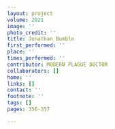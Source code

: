 ```yaml
---
layout: project
volume: 2021
image: ''
photo_credit: ''
title: Jonathan Bumble
first_performed: ''
place: ''
times_performed: ''
contributor: MODERN PLAGUE DOCTOR
collaborators: []
home: ''
links: []
contact: ''
footnote: ''
tags: []
pages: 356-357

---
```




